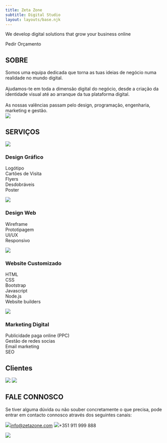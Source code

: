 ```yaml
---
title: Zeta Zone
subtitle: Digital Studio
layout: layouts/base.njk
---
```


We develop digital solutions that grow your business online

<div><a class="header_btn">Pedir Orçamento</a></div>

<!---------------------------------------------------------------------->
<div id="about">

## SOBRE

<div class="about-col-1">
Somos uma equipa dedicada que torna as tuas ideias de negócio numa realidade no mundo digital. 
<br><br>
Ajudamos-te em toda a dimensão digital do negócio, desde a criação da identidade visual até ao arranque da tua plataforma digital.
<br><br>
As nossas valências passam pelo design, programação, engenharia, marketing e gestão.
</div>

<div class="about-col-2">
<img src="/images/team-big.png" class="img_team">
</div>

</div>
<!---------------------------------------------------------------------->
<div id="services">

## SERVIÇOS

<div class="services-col-1">
<img class="service-1" src="/images/svg/pencil-ruler-solid.svg">

### Design Gráfico

Logótipo
<br>
Cartões de Visita
<br>
Flyers
<br>
Desdobráveis
<br>
Poster

</div>

<div class="services-col-2">
<img class="service-2" src="/images/svg/object-group-regular.svg">

### Design Web

Wireframe
<br>
Prototipagem
<br>
UI/UX
<br>
Responsivo

</div>

<div class="services-col-3">
<img class="service-3" src="/images/svg/desktop-solid.svg">

### Website Customizado

HTML
<br>
CSS
<br>
Bootstrap
<br>
Javascript
<br>
Node.js
<br>
Website builders

</div>

<div class="services-col-4">
<img class="service-4" src="/images/svg/bullseye-solid.svg">

### Marketing Digital

Publicidade paga online (PPC)
<br>
Gestão de redes socias
<br>
Email marketing
<br>
SEO

</div>

</div>
<!---------------------------------------------------------------------->
<div id="clients">

## Clientes

<img class="" src="/images/">
<img class="" src="/images/">

</div>
<!---------------------------------------------------------------------->
<div id="talk">

## FALE CONNOSCO

<div class="services-col-1">

Se tiver alguma dúvida ou não souber concretamente o que precisa, pode entrar em contacto connosco através dos seguintes canais:

<img class="" src="/images/svg/envelope-regular.svg">info@zetazone.com
<img class="" src="/images/svg/whatsapp-brands.svg">+351 911 999 888

</div>

<div class="services-col-2">

<img class="" src="/images/conversation.png">

</div>

</div>








